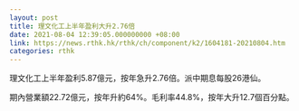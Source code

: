 ```yaml
---
layout: post
title: 理文化工上半年盈利大升2.76倍
date: 2021-08-04 12:39:05.000000000 +08:00
link: https://news.rthk.hk/rthk/ch/component/k2/1604181-20210804.htm
categories: rthk
---
```


理文化工上半年盈利5.87億元，按年急升2.76倍。派中期息每股26港仙。

期內營業額22.72億元，按年升約64%。毛利率44.8%，按年大升12.7個百分點。
